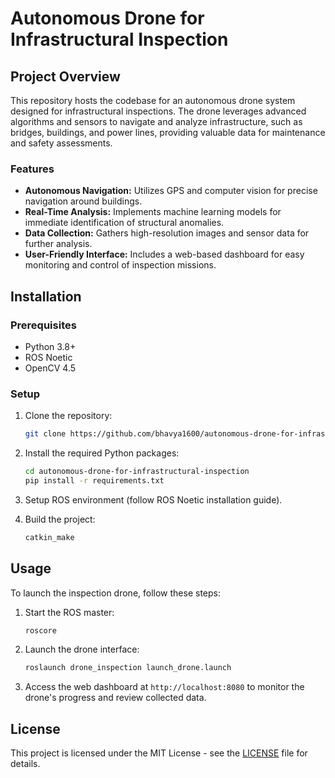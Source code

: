 
# Autonomous Drone for Infrastructural Inspection

## Project Overview

This repository hosts the codebase for an autonomous drone system designed for infrastructural inspections. The drone leverages advanced algorithms and sensors to navigate and analyze infrastructure, such as bridges, buildings, and power lines, providing valuable data for maintenance and safety assessments.

### Features

- **Autonomous Navigation:** Utilizes GPS and computer vision for precise navigation around buildings.
- **Real-Time Analysis:** Implements machine learning models for immediate identification of structural anomalies.
- **Data Collection:** Gathers high-resolution images and sensor data for further analysis.
- **User-Friendly Interface:** Includes a web-based dashboard for easy monitoring and control of inspection missions.

## Installation

### Prerequisites

- Python 3.8+
- ROS Noetic
- OpenCV 4.5

### Setup

1. Clone the repository:
    ```sh
    git clone https://github.com/bhavya1600/autonomous-drone-for-infrastructural-inspection.git
    ```

2. Install the required Python packages:
    ```sh
    cd autonomous-drone-for-infrastructural-inspection
    pip install -r requirements.txt
    ```

3. Setup ROS environment (follow ROS Noetic installation guide).

4. Build the project:
    ```sh
    catkin_make
    ```

## Usage

To launch the inspection drone, follow these steps:

1. Start the ROS master:
    ```sh
    roscore
    ```

2. Launch the drone interface:
    ```sh
    roslaunch drone_inspection launch_drone.launch
    ```

3. Access the web dashboard at `http://localhost:8080` to monitor the drone's progress and review collected data.

## License

This project is licensed under the MIT License - see the [LICENSE](LICENSE) file for details.


